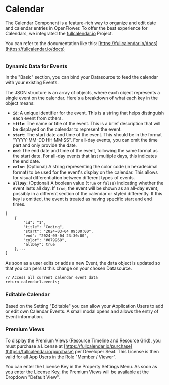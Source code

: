 # Calendar

The Calendar Component is a feature-rich way to organize and edit date and calendar entries in OpenFlower. To offer the best experience for Calendars, we integrated the [fullcalendar.io](https://fullcalendar.io/docs) Project.

You can refer to the documentation like this: [https://fullcalendar.io/docs](https://fullcalendar.io/docs)

<figure><img src="../../../.gitbook/assets/Component Calendar  Overview.png" alt=""><figcaption></figcaption></figure>

### Dynamic Data for Events

In the "Basic" section, you can bind your Datasource to feed the calendar with your existing Events.

The JSON structure is an array of objects, where each object represents a single event on the calendar. Here's a breakdown of what each key in the object means:

* **`id`**: A unique identifier for the event. This is a string that helps distinguish each event from others.
* **`title`**: The name or title of the event. This is a brief description that will be displayed on the calendar to represent the event.
* **`start`**: The start date and time of the event. This should be in the format "YYYY-MM-DD HH:MM:SS". For all-day events, you can omit the time part and only provide the date.
* **`end`**: The end date and time of the event, following the same format as the start date. For all-day events that last multiple days, this indicates the end date.
* **`color`**: (Optional) A string representing the color code (in hexadecimal format) to be used for the event's display on the calendar. This allows for visual differentiation between different types of events.
* **`allDay`**: (Optional) A boolean value (`true` or `false`) indicating whether the event lasts all day. If `true`, the event will be shown as an all-day event, possibly in a different section of the calendar or styled differently. If this key is omitted, the event is treated as having specific start and end times.

```
[
    {
        "id": "1",
        "title": "Coding",
        "start": "2024-03-04 09:00:00",
        "end": "2024-03-04 23:30:00",
        "color": "#079968",
        "allDay": true
    },...
]
```

As soon as a user edits or adds a new Event, the data object is updated so that you can persist this change on your chosen Datasource.&#x20;

```
// Access all current calendar event data
return calendar1.events;
```

### Editable Calendar

Based on the Setting "Editable" you can allow your Application Users to add or edit own Calendar Events. A small modal opens and allows the entry of Event information.

### Premium Views

To display the Premium Views (Resource Timeline and Resource Grid), you must purchase a License at [https://fullcalendar.io/purchase](https://fullcalendar.io/purchase) per Developer Seat. This License is then valid for all App Users in the Role "Member / Viewer".

You can enter the License Key in the Property Settings Menu. As soon as you enter the License Key, the Premium Views will be available at the Dropdown "Default View".

